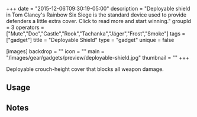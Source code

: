+++
date = "2015-12-06T09:30:19-05:00"
description = "Deployable shield in Tom Clancy's Rainbow Six Siege is the standard device used to provide defenders a little extra cover. Click to read more and start winning."
groupId = 3
operators = ["Mute","Doc","Castle","Rook","Tachanka","Jäger","Frost","Smoke"]
tags = ["gadget"]
title = "Deployable Shield"
type = "gadget"
unique = false

[images]
  backdrop = ""
  icon = ""
  main = "/images/gear/gadgets/preview/deployable-shield.jpg"
  thumbnail = ""
+++

Deployable crouch-height cover that blocks all weapon damage.<!--more-->

## Usage

## Notes
